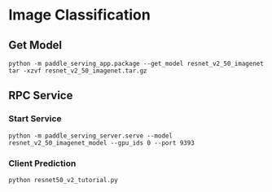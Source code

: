# Image Classification

## Get Model

```
python -m paddle_serving_app.package --get_model resnet_v2_50_imagenet
tar -xzvf resnet_v2_50_imagenet.tar.gz
```

## RPC Service

### Start Service

```
python -m paddle_serving_server.serve --model resnet_v2_50_imagenet_model --gpu_ids 0 --port 9393
```

### Client Prediction

```
python resnet50_v2_tutorial.py
```
